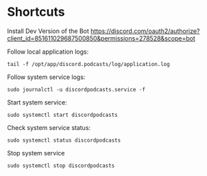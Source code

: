 # Shortcuts

Install Dev Version of the Bot
https://discord.com/oauth2/authorize?client_id=851611029687500850&permissions=278528&scope=bot

Follow local application logs:

```shell
tail -f /opt/app/discord.podcasts/log/application.log
```

Follow system service logs:

```shell
sudo journalctl -u discordpodcasts.service -f
```

Start system service:

```shell
sudo systemctl start discordpodcasts
```

Check system service status:

```shell
sudo systemctl status discordpodcasts
```

Stop system service

```shell
sudo systemctl stop discordpodcasts
```

